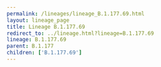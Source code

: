```yaml
---
permalink: /lineages/lineage_B.1.177.69.html
layout: lineage_page
title: Lineage B.1.177.69
redirect_to: ../lineage.html?lineage=B.1.177.69
lineage: B.1.177.69
parent: B.1.177
children: ['B.1.177.69']
---
```

